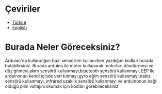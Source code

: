 # Çeviriler
- [Türkçe](README.md)
- [English](README.en.md)

# Burada Neler Göreceksiniz?
Arduino'da kullandığım bazı sensörleri kullanırken yazdığım kodları burada bulabilirsiniz.
Burada arduino ile motor kullanarak motorları döndürmeyi ve düz gitmeyi,akım sensörü kullanmayı,bluetooth sensörü kullanmayı,
EEP ile arduinonun kendi içinde veri tutmayı,gyro eğim sensörü kullanmayı,nabiz sensörü kullanmayı,
ınfrared uzaklık sensörü kullanmayı ve arduinonun bağlı olduğu pilin voltajını okumak için kodları görebileceksiniz
